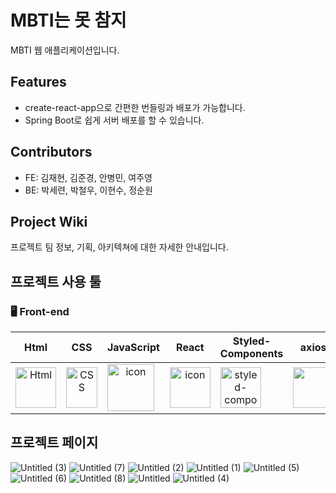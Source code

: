 MBTI는 못 참지
======
MBTI 웹 애플리케이션입니다.

## Features

- create-react-app으로 간편한 번들링과 배포가 가능합니다.
- Spring Boot로 쉽게 서버 배포를 할 수 있습니다.

## Contributors

- FE: 김재현, 김준경, 안병민, 여주영
- BE: 박세련, 박철우, 이현수, 정순원

## Project Wiki

프로젝트 팀 정보, 기획, 아키텍쳐에 대한 자세한 안내입니다.

## 프로젝트 사용 툴
### <span style=""> 🖥 **Front-end** </span>
| Html | CSS | JavaScript | React | Styled-<br>Components | axios |
| :---: | :---: | :---: | :---: | :---: | :---: |
| <img alt="Html" src ="https://upload.wikimedia.org/wikipedia/commons/thumb/6/61/HTML5_logo_and_wordmark.svg/440px-HTML5_logo_and_wordmark.svg.png" width="65" height="65" /> | <div style="display: flex; align-items: flex-start;"><img src="https://user-images.githubusercontent.com/111227745/210204643-4c3d065c-59ec-481d-ac13-cea795730835.png" alt="CSS" width="50" height="65" /></div> | <div style="display: flex; align-items: flex-start;"><img src="https://techstack-generator.vercel.app/js-icon.svg" alt="icon" width="75" height="75" /></div> | <div style="display: flex; align-items: flex-start;"><img src="https://techstack-generator.vercel.app/react-icon.svg" alt="icon" width="65" height="65" /></div> | <div style="display: flex; align-items: flex-start;"><img src="https://styled-components.com/logo.png" alt="styled-components icon" width="65" height="65" /></div> | <div style="display: flex; align-items: flex-start;"><img src="https://axios-http.com/assets/logo.svg" width="65" height="65"/></div> |

## 프로젝트 페이지 
![Untitled (3)](https://github.com/codestates-seb/seb42_main_033/assets/112933856/0938e4b5-b245-43ed-84e2-83d8a9d59c85)
![Untitled (7)](https://github.com/codestates-seb/seb42_main_033/assets/112933856/7787a8db-6bf6-4b32-aa06-9c026fe48b4e)
![Untitled (2)](https://github.com/codestates-seb/seb42_main_033/assets/112933856/fcce4920-becb-42b1-83df-9d803824c929)
![Untitled (1)](https://github.com/codestates-seb/seb42_main_033/assets/112933856/d1592a10-2d32-42df-9b69-92bb9cc50d24)
![Untitled (5)](https://github.com/codestates-seb/seb42_main_033/assets/112933856/be672da9-8947-4b9d-8059-bc2369daaa60)
![Untitled (6)](https://github.com/codestates-seb/seb42_main_033/assets/112933856/cf0ea40c-35bb-41fc-91a0-a34d566ebfbb)
![Untitled (8)](https://github.com/codestates-seb/seb42_main_033/assets/112933856/177a963d-7cd9-404a-83a3-007ac39e418b)
![Untitled](https://github.com/codestates-seb/seb42_main_033/assets/112933856/1ede6b14-7fbb-4817-97c3-8f4e3e6f56cb)
![Untitled (4)](https://github.com/codestates-seb/seb42_main_033/assets/112933856/fc31abfc-9593-4832-8277-8adf2abcf043)

